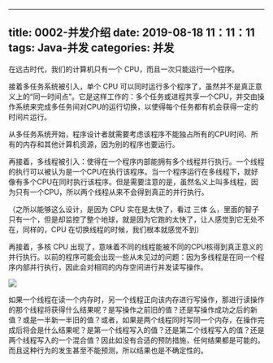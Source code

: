 
---
title: 0002-并发介绍
date: 2019-08-18 11：11：11
tags: Java-并发
categories: 并发
---

在远古时代，我们的计算机只有一个 CPU，而且一次只能运行一个程序。

接着多任务系统被引入，单个 CPU 可以同时运行多个程序了，虽然并不是真正意义上的“同一时间点”。它是这样工作的：多个任务或进程共享一个CPU，并交由操作系统来完成多任务间对CPU的运行切换，以使得每个任务都有机会获得一定的时间片运行。

从多任务系统开始，程序设计者就需要考虑该程序不能独占所有的CPU时间、所有的内存和其他计算机资源，因为别的程序也要运行。

再接着，多线程被引入：使得在一个程序内部能拥有多个线程并行执行。一个线程的执行可以被认为是一个CPU在执行该程序。当一个程序运行在多线程下，就好像有多个CPU在同时执行该程序。但是需要注意的是，虽然名义上叫多线程，因为只有一个CPU，所以两个线程从来不会得到真正的并行执行。

（之所以能够这么设计，是因为 CPU 实在是太快了，看过 三体 么，里面的智子只有一个，但是却监控了整个地球，就是因为它跑的太快了，让人感觉到它无处不在，同样的，CPU 在切换线程的时候，我们根本就感觉不到）

再接着，多核 CPU 出现了，意味着不同的线程能被不同的CPU核得到真正意义的并行执行。以前的程序可能会出现一些从未见过的问题：因为多线程是在同一个程序内部并行执行，因此会对相同的内存空间进行并发读写操作。

![](http://tutorials.jenkov.com/images/java-concurrency/java-concurrency-tutorial-introduction-1.png)

如果一个线程在读一个内存时，另一个线程正向该内存进行写操作，那进行读操作的那个线程将获得什么结果呢？是写操作之前旧的值？还是写操作成功之后的新值？或是一半新一半旧的值？或者，如果是两个线程同时写同一个内存，在操作完成后将会是什么结果呢？是第一个线程写入的值？还是第二个线程写入的值？还是两个线程写入的一个混合值？因此如没有合适的预防措施，任何结果都是可能的。而且这种行为的发生甚至不能预测，所以结果也是不确定性的。


